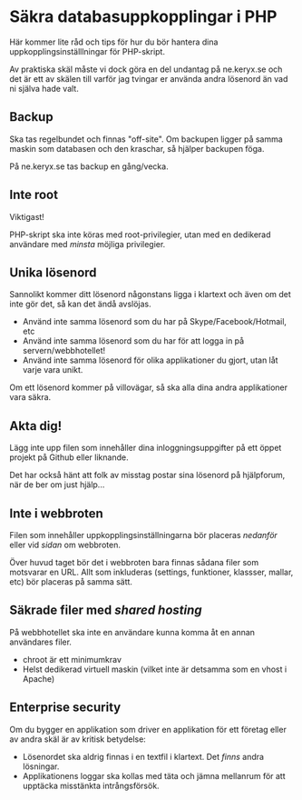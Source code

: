 # Säkra databasuppkopplingar i PHP #

Här kommer lite råd och tips för hur du bör hantera dina uppkopplingsinställlningar för PHP-skript.

Av praktiska skäl måste vi dock göra en del undantag på ne.keryx.se och det är ett av skälen till varför jag tvingar er använda andra lösenord än vad ni själva hade valt.


## Backup ##

Ska tas regelbundet och finnas "off-site". Om backupen ligger på samma maskin som databasen och den kraschar, så hjälper backupen föga.

På ne.keryx.se tas backup en gång/vecka.


## Inte root ##

Viktigast!

PHP-skript ska inte köras med root-privilegier, utan med en dedikerad användare med *minsta* möjliga privilegier.


## Unika lösenord ##

Sannolikt kommer ditt lösenord någonstans ligga i klartext och även om det inte gör det, så kan det ändå avslöjas.

 * Använd inte samma lösenord som du har på Skype/Facebook/Hotmail, etc
 * Använd inte samma lösenord som du har för att logga in på servern/webbhotellet!
 * Använd inte samma lösenord för olika applikationer du gjort, utan låt varje vara unikt.
 
Om ett lösenord kommer på villovägar, så ska alla dina andra applikationer vara säkra.


## Akta dig! ##

Lägg inte upp filen som innehåller dina inloggningsuppgifter på ett öppet projekt på Github eller liknande.

Det har också hänt att folk av misstag postar sina lösenord på hjälpforum, när de ber om just hjälp...


## Inte i webbroten ##

Filen som innehåller uppkopplingsinställningarna bör placeras _nedanför_ eller vid _sidan_ om webbroten.

Över huvud taget bör det i webbroten bara finnas sådana filer som motsvarar en URL. Allt som inkluderas (settings, funktioner, klassser, mallar, etc) bör placeras på samma sätt.


## Säkrade filer med _shared hosting_ ##

På webbhotellet ska inte en användare kunna komma åt en annan användares filer.

 * chroot är ett minimumkrav
 * Helst dedikerad virtuell maskin (vilket inte är detsamma som en vhost i Apache)


## Enterprise security ##
 
 Om du bygger en applikation som driver en applikation för ett företag eller av andra skäl är av kritisk betydelse:
 
 * Lösenordet ska aldrig finnas i en textfil i klartext. Det _finns_ andra lösningar.
 * Applikationens loggar ska kollas med täta och jämna mellanrum för att upptäcka misstänkta intrångsförsök.
 

